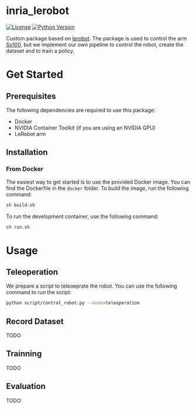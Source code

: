# inria_lerobot

[![License](https://img.shields.io/badge/License-BSD%203--Clause-blue.svg)](
https://opensource.org/licenses/BSD-3-Clause)
[![Python Version](https://img.shields.io/badge/python-3.8%2B-blue.svg)](https://www.python.org/downloads/)

Custom package based on [lerobot](https://github.com/huggingface/lerobot). The package is used to control the arm [So100](https://github.com/huggingface/lerobot/blob/main/examples/10_use_so100.md), but we implement our own pipeline to control the robot, create the dataset and to train a policy.

# Get Started

## Prerequisites

The following dependencies are required to use this package:
- Docker
- NVIDIA Container Toolkit (if you are using an NVIDIA GPU)
- LeRobot arm

## Installation

### From Docker
The easiest way to get started is to use the provided Docker image. You can find the Dockerfile in the `docker` folder. To build the image, run the following command:

```bash
sh build.sh
```

To run the development container, use the following command:

```bash
sh run.sh
```

# Usage

## Teleoperation

We prepare a script to teleoeprate the robot. You can use the following command to run the script:

```bash
python script/control_robot.py --mode=teleoperation
```

## Record Dataset
TODO

## Trainning
TODO

## Evaluation
TODO